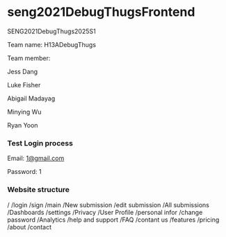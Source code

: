 # seng2021DebugThugsFrontend

SENG2021DebugThugs2025S1

Team name: H13ADebugThugs

Team member:

Jess Dang 

Luke Fisher 

Abigail Madayag 

Minying Wu 

Ryan Yoon


### Test Login process

Email: 1@gmail.com

Password: 1


### Website structure 
/
    /login
    /sign
        /main
            /New submission
            /edit submission
            /All submissions
        /Dashboards
            /settings
            /Privacy
        /User Profile
            /personal infor
            /change password
        /Analytics
        /help and support
            /FAQ
            /contant us
/features
/pricing
/about
/contact
